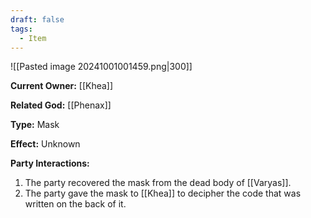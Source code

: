```yaml
---
draft: false
tags:
  - Item
---
```

![[Pasted image 20241001001459.png|300]]

**Current Owner:** [[Khea]]

**Related God:** [[Phenax]]

**Type:** Mask

**Effect:** Unknown

**Party Interactions:** 

1. The party recovered the mask from the dead body of [[Varyas]].
2. The party gave the mask to [[Khea]] to decipher the code that was written on the back of it. 
